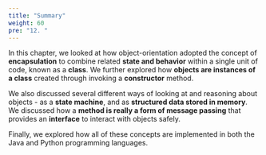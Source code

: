 ```yaml
---
title: "Summary"
weight: 60
pre: "12. "
---
```


In this chapter, we looked at how object-orientation adopted the concept of **encapsulation** to combine related **state and behavior** within a single unit of code, known as a **class**.  We further explored how **objects are instances of a class** created through invoking a **constructor** method.  

We also discussed several different ways of looking at and reasoning about objects - as a **state machine**, and as **structured data stored in memory**.  We discussed how a **method is really a form of message passing** that provides an **interface** to interact with objects safely.

Finally, we explored how all of these concepts are implemented in both the Java and Python programming languages.